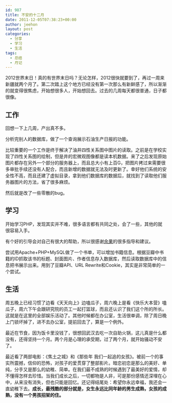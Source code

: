 ```yaml
---
id: 987
title: 不安的十二月
date: 2011-12-05T07:38:23+00:00
author: jeehon
layout: post
categories:
  - 分享
  - 学习
  - 生活
tags:
  - 总结
  - 月记
---
```

2012世界末日！真的有世界末日吗？无论怎样，2012很快就要到了，再过一周来新疆就两个月了。第二次踏上这个地方已经没有第一次那么有新鲜感了，所以渐渐的就变得很焦虑，开始想很多人，开始想回去。过去的几周每天都很普通，日子都很像。

## 工作

回想一下上几周，产出真不多。

分析完别人的数据库，做了一个查询展示石油生产日报的功能。

比较重要的一个工作是终于解决了油井四性关系图中图片的读取。之前是在学校实现了四性关系图的绘制，但是井的宏微观图像都是读本机数据。来了之后发现原始图片都存在另外一个部分的服务器上，而且总大小有上百G，把图片拷过来需要很多审批手续还没有人配合，而且新增的数据就无法及时更新了。幸好他们系统的安全性不高，而且还建了虚拟目录，拿到他们数据库的数据后，就找到了读取他们服务器图片的方法，省了很多麻烦。<!--more-->

然后就是改了一些零散的bug。

## 学习

开始学习PHP，发现其实并不难，很多语言都有共同之处，会了一些，其他的就很容易入手。

有个好的引导会对自己有很大的帮助，所以很感谢[余果](http://yuguo.us/weblog)的很多指导和建议。

尝试用Apache+PHP+MySQL做了一个书单，可以增加书籍信息。根据豆瓣中书籍的ID抓取该书的标题、封面图片、作者信息存入数据库，然后读取数据库中的信息把书展示出来。用到了豆瓣API、URL Rewrite和Cookie，其实是非常简单的一个尝试。

## 生活

周五晚上已经习惯了边看《天天向上》边嗑瓜子，周六晚上是看《快乐大本营》嗑瓜子，周六下午会跟研究院的员工一起打篮球，而且还认识了我们这个所的所长。这就是在这里的全部娱乐活动了。其他时候都在办公室，生活很单调，除了周日晚上门锁坏掉了，进不去办公室，提前回去了，算是一个例外。

最近在节食，因为饭卡里没钱了，很想回武汉去吃一次自助火锅，这儿真是什么都没有，还得坚持一个月。两个月是心理的承受期，过了两个月，就开始骚动不安了。

最近看了两部电影：《焦土之城》和《那些年 我们一起追的女孩》。被前一个的事实所震撼，信仰的恐怖，对孩子的爱贯穿了整部影片。暗恋初恋是那么的美好、单纯，分手又是那么的幼稚、简单。在我们最不成熟的时候遇到了最美好的爱情，却不懂得怎样去珍惜。当我们成长之后，一切都物是人非，可是那份感情还深埋在心中，从来没有消失，但也只能是回忆。还记得结尾处：希望你永远幸福，我还会一直幼稚下去。**成长，最残酷的部分就是，女生永远比同年龄的男生成熟，女孩的成熟，没有一个男孩招架的住。**